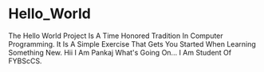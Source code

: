 # Hello_World
The Hello World Project Is A Time Honored Tradition In Computer Programming. It Is A Simple Exercise That Gets You Started When Learning Something New.
Hii I Am Pankaj
What's Going On...
I Am Student Of FYBScCS.

